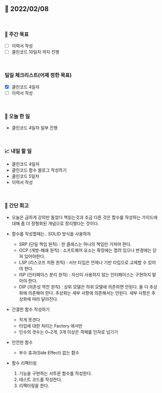 ## 📅 2022/02/08

<br/>

### 🏹 주간 목표

- [ ] 이력서 작성
- [ ] 클린코드 10일차 까지 진행

<br/>

### 일일 체크리스트(어제 정한 목표)

- [x] 클린코드 4일차
- [ ] 이력서 작성

<br/>

### 💯 오늘 한 일

- 클린코드 4일차 일부 진행

<br/>

### 📈 내일 할 일

- 클린코드 4일차
- 클린코드 함수 블로그 작성하기
- 클린코드 5일차
- 이력서 작성

<br/>

### 🧐 간단 회고

- 오늘은 급하게 강의만 들었다 책읽는것과 조금 다른 것은 함수를 작성하는 가이드에 대해 좀 더 정형화된 개념으로 정리했다는 것이다. 

- 함수를 작성할때는.. SOLID 방식을 사용하자
    - SRP (단일 책임 원칙) : 한 클래스는 하나의 책임만 가져야 한다.
    - OCP (개방-폐쇄 원칙) : 소프트웨어 요소는 확장에는 열려 있으나 변경에는 닫혀 있어야한다.
    - LSP (리스코프 치환 원칙) : 서브 타입은 언제나 기반 타입으로 교체할 수 있어야 한다.
    - ISP (인터페이스 분리 원칙) : 자신이 사용하지 않는 인터페이스는 구현하지 말아야 한다.
    - DIP (의존성 역전 원칙) : 상위 모델은 하위 모델에 의존하면 안된다. 둘 다 추상화에 의존해야 한다. 추상화는 세부 사항에 의존해서는 안된다. 세부 사항은 추상화에 따라 달라진다.
    

- 간결한 함수 작성하기
    - 작게 쪼갠다
    - 타입에 대한 처리는 Factory 에서만
    - 인수의 갯수는 0~2개, 3개 이상은 객체를 인자로 넘기기
    

- 안전한 함수
    - 부수 효과(Side Effect) 없는 함수
    

- 함수 리팩터링
    1. 기능을 구현하는 서투른 함수를 작성한다.
    2. 테스트 코드를 작성한다.
    3. 리팩터링을 한다.